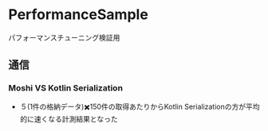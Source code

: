 # PerformanceSample
パフォーマンスチューニング検証用


## 通信
### Moshi VS Kotlin Serialization
* ５(1件の格納データ)✖️150件の取得あたりからKotlin Serializationの方が平均的に速くなる計測結果となった
